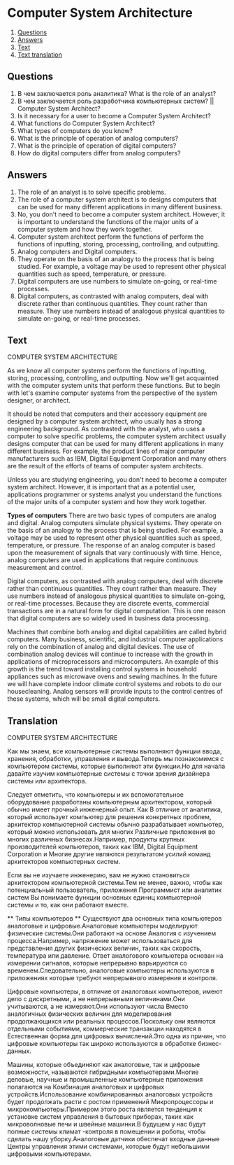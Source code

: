 # Computer System Architecture

1. [Questions](#Questions)
2. [Answers](#Answers)
3. [Text](#Text)
4. [Text translation](#Translation)

## Questions

1. В чем заключается роль аналитика? What is the role of an analyst?
2. В чем заключается роль разработчика компьютерных систем? || Computer System Architect?
3. Is it necessary for a user to become a Computer System Architect?
4. What functions do Computer System Architect?
5. What types of computers do you know?
6. What is the principle of operation of analog computers?
7. What is the principle of operation of digital computers?
8. How do digital computers differ from analog computers?

## Answers

1. The role of an analyst is to solve specific problems.
2. The role of a computer system architect is to designs computers that can be used for many different applications in many different business.
3. No, you don't need to become a computer system architect. However, it is important to understand the functions of the major units of a computer system and
   how they work together.
4. Computer system architect perform the functions of perform the functions of inputting, storing, processing, controlling, and outputting.
5. Analog computers and Digital computers.
6. They operate on the basis of an analogy to the process that is being studied. For example, a voltage may be used to represent other physical quantities such
   as speed, temperature, or pressure.
7. Digital computers are use numbers to simulate on-going, or real-time processes.
8. Digital computers, as contrasted with analog computers, deal with discrete rather than continuous quantities. They count rather than measure. They use
   numbers instead of analogous physical quantities to simulate on-going, or real-time processes.

## Text

COMPUTER SYSTEM ARCHITECTURE

As we know all computer systems perform the functions of inputting, storing, processing, controlling, and outputting. Now we'll get acquainted with the computer
system units that perform these functions. But to begin with let's examine computer systems from the perspective of the system designer, or architect.

It should be noted that computers and their accessory equipment are designed by a computer system architect, who usually has a strong engineering background. As
contrasted with the analyst, who uses a computer to solve specific problems, the computer system architect usually designs computer that can be used for many
different applications in many different business. For example, the product lines of major computer manufacturers such as IBM, Digital Equipment Corporation and
many others are the result of the efforts of teams of computer system architects.

Unless you are studying engineering, you don't need to become a computer system architect. However, it is important that as a potential user, applications
programmer or systems analyst you understand the functions of the major units of a computer system and how they work together.

**Types of computers** There are two basic types of computers are analog and digital. Analog computers simulate physical systems. They operate on the basis of
an analogy to the process that is being studied. For example, a voltage may be used to represent other physical quantities such as speed, temperature, or
pressure. The response of an analog computer is based upon the measurement of signals that vary continuously with time. Hence, analog computers are used in
applications that require continuous measurement and control.

Digital computers, as contrasted with analog computers, deal with discrete rather than continuous quantities. They count rather than measure. They use numbers
instead of analogous physical quantities to simulate on-going, or real-time processes. Because they are discrete events, commercial transactions are in a
natural form for digital computation. This is one reason that digital computers are so widely used in business data processing.

Machines that combine both analog and digital capabilities are called hybrid computers. Many business, scientific, and industrial computer applications rely on
the combination of analog and digital devices. The use of combination analog devices will continue to increase with the growth in applications of
microprocessors and microcomputers. An example of this growth is the trend toward installing control systems in household appliances such as microwave ovens and
sewing machines. In the future we will have complete indoor climate control systems and robots to do our housecleaning. Analog sensors will provide inputs to
the control centres of these systems, which will be small digital computers.

## Translation

COMPUTER SYSTEM ARCHITECTURE

Как мы знаем, все компьютерные системы выполняют функции ввода, хранения, обработки, управления и вывода.Теперь мы познакомимся с компьютером системы, которые
выполняют эти функции.Но для начала давайте изучим компьютерные системы с точки зрения дизайнера системы или архитектора.

Следует отметить, что компьютеры и их вспомогательное оборудование разработаны компьютерным архитектором, который обычно имеет прочный инженерный опыт. Как В
отличие от аналитика, который использует компьютер для решения конкретных проблем, архитектор компьютерной системы обычно разрабатывает компьютер, который можно
использовать для многих Различные приложения во многих различных бизнесах.Например, продукты крупных производителей компьютеров, таких как IBM, Digital
Equipment Corporation и Многие другие являются результатом усилий команд архитекторов компьютерных систем.

Если вы не изучаете инженерию, вам не нужно становиться архитектором компьютерной системы.Тем не менее, важно, чтобы как потенциальный пользователь, приложения
Программист или аналитик систем Вы понимаете функции основных единиц компьютерной системы и то, как они работают вместе.

** Типы компьютеров ** Существуют два основных типа компьютеров аналоговые и цифровые.Аналоговые компьютеры моделируют физические системы.Они работают на основе
Аналогия с изучением процесса.Например, напряжение может использоваться для представления других физических величин, таких как скорость, температура или
давление. Ответ аналогового компьютера основан на измерении сигналов, которые непрерывно варьируются со временем.Следовательно, аналоговые компьютеры
используются в приложениях которые требуют непрерывного измерения и контроля.

Цифровые компьютеры, в отличие от аналоговых компьютеров, имеют дело с дискретными, а не непрерывными величинами.Они учитываются, а не измеряют.Они используют
числа Вместо аналогичных физических величин для моделирования продолжающихся или реальных процессов.Поскольку они являются отдельными событиями, коммерческие
транзакции находятся в Естественная форма для цифровых вычислений.Это одна из причин, что цифровые компьютеры так широко используются в обработке бизнес-данных.

Машины, которые объединяют как аналоговые, так и цифровые возможности, называются гибридными компьютерами.Многие деловые, научные и промышленные компьютерные
приложения полагаются на Комбинация аналоговых и цифровых устройств.Использование комбинированных аналоговых устройств будет продолжать расти с ростом
применений Микропроцессоры и микрокомпьютеры.Примером этого роста является тенденция к установке систем управления в бытовых приборах, таких как микроволновые
печи и швейные машинки.В будущем у нас будут полные системы климат -контроля в помещении и роботы, чтобы сделать нашу уборку.Аналоговые датчики обеспечат
входные данные Центры управления этими системами, которые будут небольшими цифровыми компьютерами.
